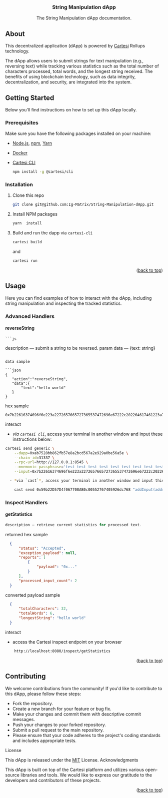 <a id="readme-top"></a>
<br />
<div align="center">
  <a href="https://github.com/Ig-Matrix/String-Manipulation-dApp.git">
  </a>

  <h3 align="center">String Manipulation dApp</h3>

  <p align="center">
    The String Manipulation dApp documentation.
  </p>
</div>

## About
<p>
    This decentralized application (dApp) is powered by <a href="https://docs.cartesi.io/cartesi-rollups/1.3/">Cartesi</a> Rollups technology.
</p>
<p> 
    The dApp allows users to submit strings for text manipulation (e.g., reversing text) while tracking various statistics such as the total number of characters processed, total words, and the longest string received. The benefits of using blockchain technology, such as data integrity, decentralization, and security, are integrated into the system.
</p>

## Getting Started

Below you'll find instructions on how to set up this dApp locally.

### Prerequisites

Make sure you have the following packages installed on your machine:

* [Node.js](https://nodejs.org/en), [npm](https://docs.npmjs.com/cli/v10/configuring-npm/install), [Yarn](https://classic.yarnpkg.com/lang/en/docs/install/#debian-stable) 

* [Docker](https://docs.docker.com/get-docker/)

* [Cartesi CLI](https://docs.cartesi.io/cartesi-rollups/1.3/development/migration/#install-cartesi-cli)
  ```sh
  npm install -g @cartesi/cli

### Installation

1. Clone this repo
   ```sh
   git clone git@github.com:Ig-Matrix/String-Manipulation-dApp.git
   ```
2. Install NPM packages
   ```sh
   yarn  install
   ```
3. Build and run the dapp via `cartesi-cli`
   ```sh
   cartesi build 
   ```
   and
   ```sh
   cartesi run 
   ```

<p align="right">(<a href="#readme-top">back to top</a>)</p>

## Usage

Here you can find examples of how to interact with the dApp, including string manipulation and inspecting the tracked statistics.
### Advanced Handlers

  ####  reverseString

    ```js
  description — submit a string to be reversed.
  param data — {text: string}
   ```

data sample

  ```json
  {
      "action":"reverseString", 
      "data":{
          "text":"hello world"
      }
  } 
  ```
hex sample
```
0x7b22616374696f6e223a2272657665727365537472696e67222c202264617461223a7b2274657874223a2268656c6c6f20776f726c64227d7d
```
interact
  -  *via `cartesi cli`*, access your terminal in another window and input these instructions below:

```sh
cartesi send generic \
    --dapp=0xab7528bb862fb57e8a2bcd567a2e929a0be56a5e \
    --chain-id=31337 \
    --rpc-url=http://127.0.0.1:8545 \
    --mnemonic-passphrase='test test test test test test test test test test test junk' \
    --input=0x7b22616374696f6e223a2272657665727365537472696e67222c202264617461223a7b2274657874223a2268656c6c6f20776f726c64227d7d

  - *via `cast`*, access your terminal in another window and input this single line instruction below:
```

```sh
    cast send 0x59b22D57D4f067708AB0c00552767405926dc768 "addInput(address,bytes)" 0xab7528bb862fb57e8a2bcd567a2e929a0be56a5e 0x7b22616374696f6e223a2272657665727365537472696e67222c202264617461223a7b2274657874223a2268656c6c6f20776f726c64227d7d --mnemonic 'test test test test test test test test test test test junk'
```

### Inspect Handlers

  ####  getStatistics

   ``` js
  description — retrieve current statistics for processed text.
```
returned hex sample

```json
  {
      "status": "Accepted",
      "exception_payload": null,
      "reports": [
          {
              "payload": "0x..."
          }
      ],
      "processed_input_count": 2
  }
```
converted payload sample

```json
  {
      "totalCharacters": 32,
      "totalWords": 6,
      "longestString": "hello world"
  }
```
  interact
  -  access the Cartesi inspect endpoint on your browser
  
```sh
    http://localhost:8080/inspect/getStatistics
```
<p align="right">(<a href="#readme-top">back to top</a>)</p>

## Contributing

We welcome contributions from the community! If you'd like to contribute to this dApp, please follow these steps:

  - Fork the repository.
  - Create a new branch for your feature or bug fix.
  - Make your changes and commit them with descriptive commit messages.
  - Push your changes to your forked repository.
  - Submit a pull request to the main repository.
  - Please ensure that your code adheres to the project's coding standards and includes appropriate tests.

License

This dApp is released under the [MIT](./LICENSE) License.
Acknowledgments

This dApp is built on top of the Cartesi platform and utilizes various open-source libraries and tools. We would like to express our gratitude to the developers and contributors of these projects.
<p align="right">(<a href="#readme-top">back to top</a>)</p>
